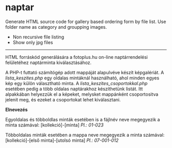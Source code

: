 # naptar


Generate HTML source code for gallery based ordering form by file list.
Use folder name as category and groupping images.

- Non recursive file listing
- Show only jpg files

---

HTML forráskód generálására a fotoplus.hu on-line naptárrendelési felületéhez naptárminta kiválasztásához.


A PHP-t futtató számítógép adott mappáját alapulvéve készít képgalériát. A *lista_keszites.php* egy oldalas mintáknál használható, ahol minden egyes kép egy külön választható minta.
A *lista_keszites_csoportokkal.php* esetében pedig a több oldalas naptárakhoz készíthetünk listát. Itt alpakkában 
helyezzük el a képeket, melysket mappánként csoportositva jelenit meg, és ezeket a csoportokat lehet kiválasztani.


**Elnevezés**

  Egyoldalas és többoldlas minták esetében is a fájlnév neve megegyezik a minta számával: [kollekció]-[minta]
  *Pl.: 01-023*

  Többoldalas minták esetében a mappa neve megegyezik a minta számával: [kollekció]-[első minta]-[utolsó minta]
  *Pl.: 07-001-012*
